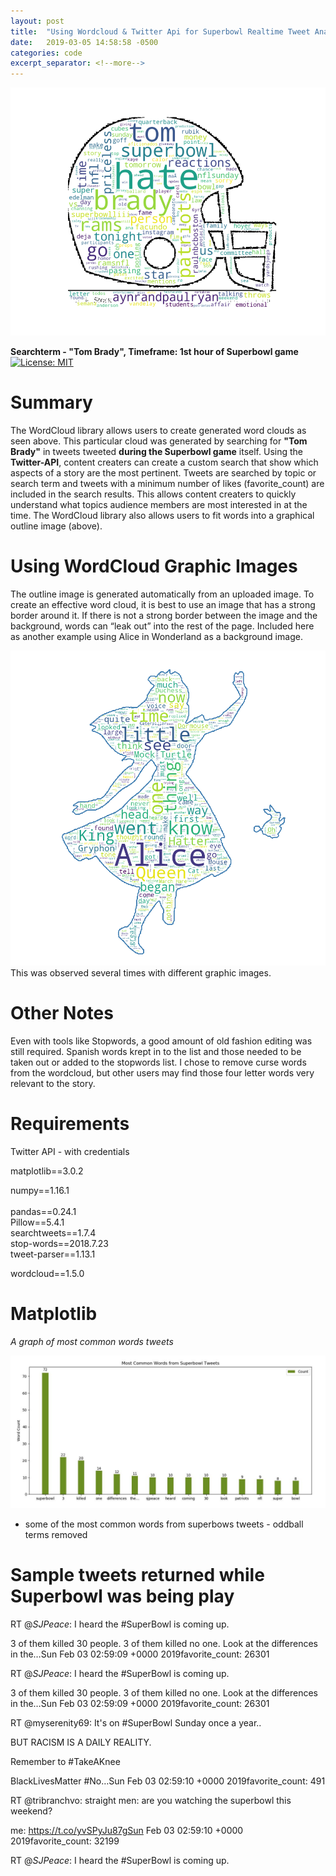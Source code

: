```yaml
---
layout: post
title:  "Using Wordcloud & Twitter Api for Superbowl Realtime Tweet Analysis"
date:   2019-03-05 14:58:58 -0500
categories: code
excerpt_separator: <!--more-->
---
```


![useful image](https://raw.githubusercontent.com/smandekar1/blog/gh-pages/assets/word_helmet_edited_700.png)

**Searchterm - "Tom Brady", Timeframe: 1st hour of Superbowl game** 
[![License: MIT](https://img.shields.io/badge/License-MIT-red.svg)](https://opensource.org/licenses/MIT)

# Summary

The WordCloud library allows users to create generated word clouds as seen above.  This particular cloud was generated by searching for **"Tom Brady"** in tweets tweeted **during the Superbowl game** itself.  Using the **Twitter-API**, content creaters can create a custom search that show which aspects of a story are the most pertinent.  Tweets are searched by topic or search term and tweets with a minimum number of likes (favorite_count) are included in the search results.  This allows content creaters to quickly understand what topics audience members are most interested in at the time.  The WordCloud library also allows users to fit words into a graphical outline image (above).  

# Using WordCloud Graphic Images 
The outline image is generated automatically from an uploaded image.  To create an effective word cloud, it is best to use an image that has a strong border around it.  If there is not a strong border between the image and the background, words can “leak out” into the rest of the page.  Included here as another example using Alice in Wonderland as a background image.  

![useful image](https://raw.githubusercontent.com/smandekar1/blog/gh-pages/assets/alice.png)  This was observed several times with different graphic images.    

# Other Notes
Even with tools like Stopwords, a good amount of old fashion editing was still required.  Spanish words krept in to the list and those needed to be taken out or added to the stopwords list.  I chose to remove curse words from the wordcloud, but other users may find those four letter words very relevant to the story.    

# Requirements 

Twitter API - with credentials

matplotlib==3.0.2

numpy==1.16.1<br>  
pandas==0.24.1  
Pillow==5.4.1  
searchtweets==1.7.4  
stop-words==2018.7.23  
tweet-parser==1.13.1  

wordcloud==1.5.0


# Matplotlib

*A graph of most common words tweets* 

![useful image](https://raw.githubusercontent.com/smandekar1/blog/gh-pages/assets/graph.JPG)

- some of the most common words from superbows tweets - oddball terms removed 


# Sample tweets returned while Superbowl was being play

RT @_SJPeace_: I heard the #SuperBowl is coming up.

3 of them killed 30 people. 3 of them killed no one.  Look at the differences in the…Sun Feb 03 02:59:09 +0000 2019favorite_count: 26301

RT @_SJPeace_: I heard the #SuperBowl is coming up.

3 of them killed 30 people. 3 of them killed no one.  Look at the differences in the…Sun Feb 03 02:59:09 +0000 2019favorite_count: 26301

RT @myserenity69: It's on #SuperBowl Sunday once a year..

BUT RACISM IS A DAILY REALITY.

Remember to #TakeAKnee

BlackLivesMatter  #No…Sun Feb 03 02:59:10 +0000 2019favorite_count: 491

RT @tribranchvo: straight men: are you watching the superbowl this weekend?

me: https://t.co/yvSPyJu87gSun Feb 03 02:59:10 +0000 2019favorite_count: 32199

RT @_SJPeace_: I heard the #SuperBowl is coming up.